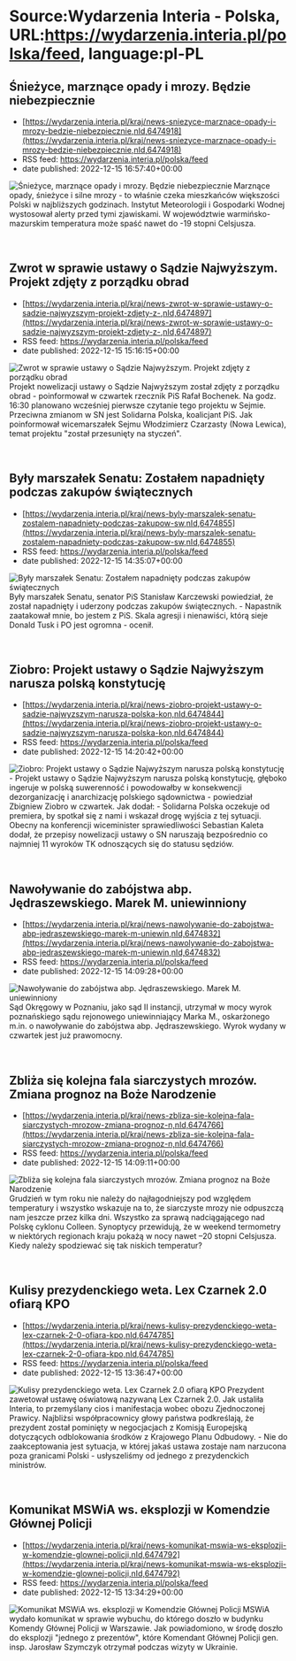 # Source:Wydarzenia Interia - Polska, URL:https://wydarzenia.interia.pl/polska/feed, language:pl-PL

## Śnieżyce, marznące opady i mrozy. Będzie niebezpiecznie
 - [https://wydarzenia.interia.pl/kraj/news-sniezyce-marznace-opady-i-mrozy-bedzie-niebezpiecznie,nId,6474918](https://wydarzenia.interia.pl/kraj/news-sniezyce-marznace-opady-i-mrozy-bedzie-niebezpiecznie,nId,6474918)
 - RSS feed: https://wydarzenia.interia.pl/polska/feed
 - date published: 2022-12-15 16:57:40+00:00

<p><a href="https://wydarzenia.interia.pl/kraj/news-sniezyce-marznace-opady-i-mrozy-bedzie-niebezpiecznie,nId,6474918"><img align="left" alt="Śnieżyce, marznące opady i mrozy. Będzie niebezpiecznie " src="https://i.iplsc.com/sniezyce-marznace-opady-i-mrozy-bedzie-niebezpiecznie/000GHT102OCLX06T-C321.jpg" /></a>Marznące opady, śnieżyce i silne mrozy - to właśnie czeka mieszkańców większości Polski w najbliższych godzinach. Instytut Meteorologii i Gospodarki Wodnej wystosował alerty przed tymi zjawiskami. W województwie warmińsko-mazurskim temperatura może spaść nawet do -19 stopni Celsjusza.</p><br clear="all" />

## Zwrot w sprawie ustawy o Sądzie Najwyższym. Projekt zdjęty z porządku obrad
 - [https://wydarzenia.interia.pl/kraj/news-zwrot-w-sprawie-ustawy-o-sadzie-najwyzszym-projekt-zdjety-z-,nId,6474897](https://wydarzenia.interia.pl/kraj/news-zwrot-w-sprawie-ustawy-o-sadzie-najwyzszym-projekt-zdjety-z-,nId,6474897)
 - RSS feed: https://wydarzenia.interia.pl/polska/feed
 - date published: 2022-12-15 15:16:15+00:00

<p><a href="https://wydarzenia.interia.pl/kraj/news-zwrot-w-sprawie-ustawy-o-sadzie-najwyzszym-projekt-zdjety-z-,nId,6474897"><img align="left" alt="Zwrot w sprawie ustawy o Sądzie Najwyższym. Projekt zdjęty z porządku obrad" src="https://i.iplsc.com/zwrot-w-sprawie-ustawy-o-sadzie-najwyzszym-projekt-zdjety-z/000GHSS7RTSI7HUU-C321.jpg" /></a>Projekt nowelizacji ustawy o Sądzie Najwyższym został zdjęty z porządku obrad - poinformował w czwartek rzecznik PiS Rafał Bochenek. Na godz. 16:30 planowano wcześniej pierwsze czytanie tego projektu w Sejmie. Przeciwna zmianom w SN jest Solidarna Polska, koalicjant PiS. Jak poinformował wicemarszałek Sejmu Włodzimierz Czarzasty (Nowa Lewica), temat projektu &quot;został przesunięty na styczeń&quot;.</p><br clear="all" />

## Były marszałek Senatu: Zostałem napadnięty podczas zakupów świątecznych
 - [https://wydarzenia.interia.pl/kraj/news-byly-marszalek-senatu-zostalem-napadniety-podczas-zakupow-sw,nId,6474855](https://wydarzenia.interia.pl/kraj/news-byly-marszalek-senatu-zostalem-napadniety-podczas-zakupow-sw,nId,6474855)
 - RSS feed: https://wydarzenia.interia.pl/polska/feed
 - date published: 2022-12-15 14:35:07+00:00

<p><a href="https://wydarzenia.interia.pl/kraj/news-byly-marszalek-senatu-zostalem-napadniety-podczas-zakupow-sw,nId,6474855"><img align="left" alt="Były marszałek Senatu: Zostałem napadnięty podczas zakupów świątecznych" src="https://i.iplsc.com/byly-marszalek-senatu-zostalem-napadniety-podczas-zakupow-sw/000GHRPCHFQH58SB-C321.jpg" /></a>Były marszałek Senatu, senator PiS Stanisław Karczewski powiedział, że został napadnięty i uderzony podczas zakupów świątecznych. - Napastnik zaatakował mnie, bo jestem z PiS. Skala agresji i nienawiści, którą sieje Donald Tusk i PO jest ogromna - ocenił.</p><br clear="all" />

## Ziobro: Projekt ustawy o Sądzie Najwyższym narusza polską konstytucję
 - [https://wydarzenia.interia.pl/kraj/news-ziobro-projekt-ustawy-o-sadzie-najwyzszym-narusza-polska-kon,nId,6474844](https://wydarzenia.interia.pl/kraj/news-ziobro-projekt-ustawy-o-sadzie-najwyzszym-narusza-polska-kon,nId,6474844)
 - RSS feed: https://wydarzenia.interia.pl/polska/feed
 - date published: 2022-12-15 14:20:42+00:00

<p><a href="https://wydarzenia.interia.pl/kraj/news-ziobro-projekt-ustawy-o-sadzie-najwyzszym-narusza-polska-kon,nId,6474844"><img align="left" alt="Ziobro: Projekt ustawy o Sądzie Najwyższym narusza polską konstytucję" src="https://i.iplsc.com/ziobro-projekt-ustawy-o-sadzie-najwyzszym-narusza-polska-kon/000GHRP9JQ5GUW2H-C321.jpg" /></a>- Projekt ustawy o Sądzie Najwyższym narusza polską konstytucję, głęboko ingeruje w polską suwerenność i powodowałby w konsekwencji dezorganizację i anarchizację polskiego sądownictwa - powiedział Zbigniew Ziobro w czwartek. Jak dodał: - Solidarna Polska oczekuje od premiera, by spotkał się z nami i wskazał drogę wyjścia z tej sytuacji. Obecny na konferencji wiceminister sprawiedliwości Sebastian Kaleta dodał, że przepisy nowelizacji ustawy o SN naruszają bezpośrednio co najmniej 11 wyroków TK odnoszących się do statusu sędziów.</p><br clear="all" />

## Nawoływanie do zabójstwa abp. Jędraszewskiego. Marek M. uniewinniony
 - [https://wydarzenia.interia.pl/kraj/news-nawolywanie-do-zabojstwa-abp-jedraszewskiego-marek-m-uniewin,nId,6474832](https://wydarzenia.interia.pl/kraj/news-nawolywanie-do-zabojstwa-abp-jedraszewskiego-marek-m-uniewin,nId,6474832)
 - RSS feed: https://wydarzenia.interia.pl/polska/feed
 - date published: 2022-12-15 14:09:28+00:00

<p><a href="https://wydarzenia.interia.pl/kraj/news-nawolywanie-do-zabojstwa-abp-jedraszewskiego-marek-m-uniewin,nId,6474832"><img align="left" alt="Nawoływanie do zabójstwa abp. Jędraszewskiego. Marek M. uniewinniony" src="https://i.iplsc.com/nawolywanie-do-zabojstwa-abp-jedraszewskiego-marek-m-uniewin/000GHRGIO4IAVJ4X-C321.jpg" /></a>Sąd Okręgowy w Poznaniu, jako sąd II instancji, utrzymał w mocy wyrok poznańskiego sądu rejonowego uniewinniający Marka M., oskarżonego m.in. o nawoływanie do zabójstwa abp. Jędraszewskiego. Wyrok wydany w czwartek jest już prawomocny.</p><br clear="all" />

## Zbliża się kolejna fala siarczystych mrozów. Zmiana prognoz na Boże Narodzenie
 - [https://wydarzenia.interia.pl/kraj/news-zbliza-sie-kolejna-fala-siarczystych-mrozow-zmiana-prognoz-n,nId,6474766](https://wydarzenia.interia.pl/kraj/news-zbliza-sie-kolejna-fala-siarczystych-mrozow-zmiana-prognoz-n,nId,6474766)
 - RSS feed: https://wydarzenia.interia.pl/polska/feed
 - date published: 2022-12-15 14:09:11+00:00

<p><a href="https://wydarzenia.interia.pl/kraj/news-zbliza-sie-kolejna-fala-siarczystych-mrozow-zmiana-prognoz-n,nId,6474766"><img align="left" alt="Zbliża się kolejna fala siarczystych mrozów. Zmiana prognoz na Boże Narodzenie" src="https://i.iplsc.com/zbliza-sie-kolejna-fala-siarczystych-mrozow-zmiana-prognoz-n/000GHRFGTSH1SUVV-C321.jpg" /></a>Grudzień w tym roku nie należy do najłagodniejszy pod względem temperatury i wszystko wskazuje na to, że siarczyste mrozy nie odpuszczą nam jeszcze przez kilka dni. Wszystko za sprawą nadciągającego nad Polskę cyklonu Colleen. Synoptycy przewidują, że w weekend termometry w niektórych regionach kraju pokażą w nocy nawet –20 stopni Celsjusza. Kiedy należy spodziewać się tak niskich temperatur?</p><br clear="all" />

## Kulisy prezydenckiego weta. Lex Czarnek 2.0 ofiarą KPO
 - [https://wydarzenia.interia.pl/kraj/news-kulisy-prezydenckiego-weta-lex-czarnek-2-0-ofiara-kpo,nId,6474785](https://wydarzenia.interia.pl/kraj/news-kulisy-prezydenckiego-weta-lex-czarnek-2-0-ofiara-kpo,nId,6474785)
 - RSS feed: https://wydarzenia.interia.pl/polska/feed
 - date published: 2022-12-15 13:36:47+00:00

<p><a href="https://wydarzenia.interia.pl/kraj/news-kulisy-prezydenckiego-weta-lex-czarnek-2-0-ofiara-kpo,nId,6474785"><img align="left" alt="Kulisy prezydenckiego weta. Lex Czarnek 2.0 ofiarą KPO" src="https://i.iplsc.com/kulisy-prezydenckiego-weta-lex-czarnek-2-0-ofiara-kpo/000GHRE9K1JK9K4T-C321.jpg" /></a>Prezydent zawetował ustawę oświatową nazywaną Lex Czarnek 2.0. Jak ustaliła Interia, to przemyślany cios i manifestacja wobec obozu Zjednoczonej Prawicy. Najbliżsi współpracownicy głowy państwa podkreślają, że prezydent został pominięty w negocjacjach z Komisją Europejską dotyczących odblokowania środków z Krajowego Planu Odbudowy. - Nie do zaakceptowania jest sytuacja, w której jakaś ustawa zostaje nam narzucona poza granicami Polski - usłyszeliśmy od jednego z prezydenckich ministrów.</p><br clear="all" />

## Komunikat MSWiA ws. eksplozji w Komendzie Głównej Policji
 - [https://wydarzenia.interia.pl/kraj/news-komunikat-mswia-ws-eksplozji-w-komendzie-glownej-policji,nId,6474792](https://wydarzenia.interia.pl/kraj/news-komunikat-mswia-ws-eksplozji-w-komendzie-glownej-policji,nId,6474792)
 - RSS feed: https://wydarzenia.interia.pl/polska/feed
 - date published: 2022-12-15 13:34:29+00:00

<p><a href="https://wydarzenia.interia.pl/kraj/news-komunikat-mswia-ws-eksplozji-w-komendzie-glownej-policji,nId,6474792"><img align="left" alt="Komunikat MSWiA ws. eksplozji w Komendzie Głównej Policji " src="https://i.iplsc.com/komunikat-mswia-ws-eksplozji-w-komendzie-glownej-policji/000GHRECJOT57NND-C321.jpg" /></a>MSWiA wydało komunikat w sprawie wybuchu, do którego doszło w budynku Komendy Głównej Policji w Warszawie. Jak powiadomiono, w środę doszło do eksplozji &quot;jednego z prezentów&quot;, które Komendant Głównej Policji gen. insp. Jarosław Szymczyk otrzymał podczas wizyty w Ukrainie. 
</p><br clear="all" />

